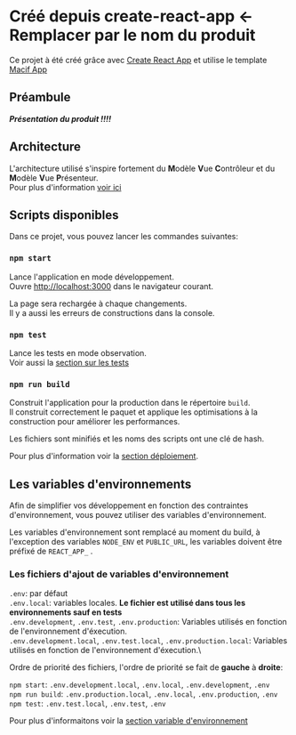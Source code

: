 # Créé depuis create-react-app <- Remplacer par le nom du produit

Ce projet à été créé grâce avec [Create React App](https://create-react-app.dev/) et utilise le template [Macif App](http://gitlab.macif.fr:82/btoc-sites.libs.utils/fmw-react/-/blob/main/cra-template-macif-app/readme.md)

## Préambule

***Présentation du produit !!!!***

## Architecture

L'architecture utilisé s'inspire fortement du **M**odèle **V**ue **C**ontrôleur et du **M**odèle **V**ue **P**résenteur.\
Pour plus d'information [voir ici](https://macif.atlassian.net/wiki/spaces/EC/pages/1305936307/Architecture+technique+socle+front)

## Scripts disponibles

Dans ce projet, vous pouvez lancer les commandes suivantes:

### `npm start`

Lance l'application en mode développement.\
Ouvre [http://localhost:3000](http://localhost:3000) dans le navigateur courant.

La page sera rechargée à chaque changements.\
Il y a aussi les erreurs de constructions dans la console.

### `npm test`

Lance les tests en mode observation.\
Voir aussi la [section sur les tests](https://create-react-app.dev/docs/running-tests/)

### `npm run build`

Construit l'application pour la production dans le répertoire `build`.\
Il construit correctement le paquet et applique les optimisations à la construction pour améliorer les performances.

Les fichiers sont minifiés et les noms des scripts ont une clé de hash.

Pour plus d'information voir la [section déploiement](https://create-react-app.dev/docs/deployment/).

## Les variables d'environnements

Afin de simplifier vos développement en fonction des contraintes d'environnement, vous pouvez utiliser des variables d'environnement.

Les variables d'environnement sont remplacé au moment du build, à l'exception des variables `NODE_ENV` et `PUBLIC_URL`, les variables doivent être préfixé de `REACT_APP_` .

### Les fichiers d'ajout de variables d'environnement

`.env`: par défaut\
`.env.local`: variables locales. **Le fichier est utilisé dans tous les environnements sauf en tests**\
`.env.development`, `.env.test`, `.env.production`: Variables utilisés en fonction de l'environnement d'éxecution.\
`.env.development.local`, `.env.test.local`, `.env.production.local`: Variables utilisés en fonction de l'environnement d'éxecution.\

Ordre de priorité des fichiers, l'ordre de priorité se fait de **gauche** à **droite**:

`npm start`: `.env.development.local`, `.env.local`, `.env.development`, `.env`\
`npm run build`: `.env.production.local`, `.env.local`, `.env.production`, `.env`\
`npm test`: `.env.test.local`, `.env.test`, `.env`

Pour plus d'informaitons voir la [section variable d'environnement](https://create-react-app.dev/docs/adding-custom-environment-variables)